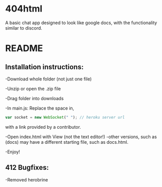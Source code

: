 # 404html
A basic chat app designed to look like google docs, with the functionality similar to discord.

# README

## Installation instructions:
-Download whole folder (not just one file)

-Unzip or open the .zip file

-Drag folder into downloads

-In main.js:
Replace the space in,

```javascript
var socket = new WebSocket(" "); // heroku server url
```

with a link provided by a contributor.

-Open index.html with View (not the text editor!)
	-other versions, such as (docs) may have a different starting file, such as docs.html.
	
-Enjoy!
## 412 Bugfixes:
-Removed herobrine
